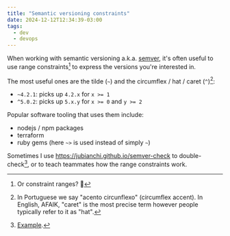 ```yaml
---
title: "Semantic versioning constraints"
date: 2024-12-12T12:34:39-03:00
tags:
  - dev
  - devops
---
```


When working with semantic versioning a.k.a. [semver](https://semver.org/), it's
often useful to use range constraints[^1] to express the versions you're
interested in.

The most useful ones are the tilde (`~`) and the circumflex / hat / caret
(`^`)[^2]:

- `~4.2.1`: picks up `4.2.x` for `x >= 1`
- `^5.0.2`: picks up `5.x.y` for `x >= 0` and `y >= 2`

Popular software tooling that uses them include:

- nodejs / npm packages
- terraform
- ruby gems (here `~>` is used instead of simply `~`)

<!--more-->

Sometimes I use https://jubianchi.github.io/semver-check to double-check[^3], or
to teach teammates how the range constraints work.


[^1]: Or constraint ranges? 🤔
[^2]: In Portuguese we say "acento circunflexo" (circumflex accent). In English,
    AFAIK, "caret" is the most precise term however people typically refer to it
    as "hat".
[^3]: [Example](https://jubianchi.github.io/semver-check/#/~0.1.1/0.1.3).
